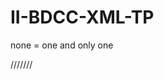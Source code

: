 # II-BDCC-XML-TP


<!ELEMENT biblio (a,b,c)
order is to be respected if elements are seperated with ","
if elements are seperated with | then the order is not important 

Occurance Indicator :
+ = 1 or more 
* = 0 or more
? = 0 or 1 > 
none = one and only one

///////
<!ELEMENT EMPTY OR (#PCDATA) if there is text inside the element

/////// ATTRIBUTES ////////

specify attribte : name type presence 

type can be:
    CDATA for text that can have space 
    NMTOKEN for text without space
    ID for uniquness
    (A|B|C)  A : this type is called Ennumerate , it list all possible values and give one by default  
presence can be :
    #REQUIRED
    #IMPLIED (optional )
    #FIXED
